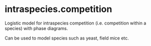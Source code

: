 # intraspecies.competition
Logistic model for intraspecies competition (i.e. competition within a species) with phase diagrams.

Can be used to model species such as yeast, field mice etc.
